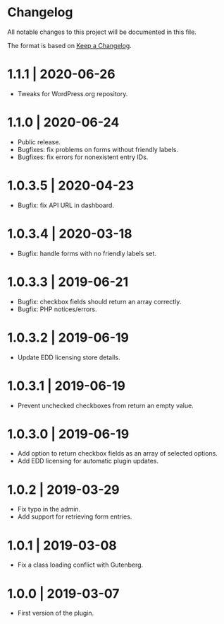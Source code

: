 # Changelog

All notable changes to this project will be documented in this file.

The format is based on [Keep a Changelog](https://keepachangelog.com/en/1.0.0/).

# 1.1.1 | 2020-06-26
  - Tweaks for WordPress.org repository.

# 1.1.0 | 2020-06-24
  - Public release.
  - Bugfixes: fix problems on forms without friendly labels.
  - Bugfixes: fix errors for nonexistent entry IDs.

# 1.0.3.5 | 2020-04-23
  - Bugfix: fix API URL in dashboard.

# 1.0.3.4 | 2020-03-18
  - Bugfix: handle forms with no friendly labels set.

# 1.0.3.3 | 2019-06-21
  - Bugfix: checkbox fields should return an array correctly.
  - Bugfix: PHP notices/errors.

# 1.0.3.2 | 2019-06-19
  - Update EDD licensing store details.

# 1.0.3.1 | 2019-06-19
  - Prevent unchecked checkboxes from return an empty value.

# 1.0.3.0 | 2019-06-19
  - Add option to return checkbox fields as an array of selected options.
  - Add EDD licensing for automatic plugin updates.

# 1.0.2 | 2019-03-29
  - Fix typo in the admin.
  - Add support for retrieving form entries.

# 1.0.1 | 2019-03-08
  - Fix a class loading conflict with Gutenberg.

# 1.0.0 | 2019-03-07
  - First version of the plugin.

